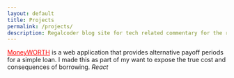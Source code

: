 ```yaml
---
layout: default
title: Projects
permalink: /projects/
description: Regalcoder blog site for tech related commentary for the regals.
---
```


<p>
	<a target="_blank" href="https://moseym.github.io/moneyworth/" style="color:red">MoneyWORTH</a> is a web application that provides alternative payoff periods for a simple loan. I made this as part of my want to expose the true cost and consequences of borrowing. <i>React</i>
</p>
